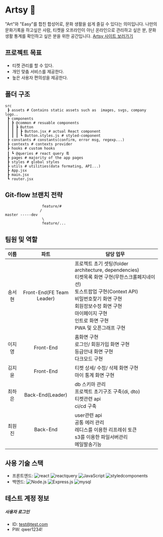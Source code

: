 # Artsy 🎨

"Art"와 "Easy"를 합친 합성어로, 문화 생활을 쉽게 즐길 수 있다는 의미입니다.
나만의 문화기록을 하고싶은 사람, 티켓을 오프라인이 아닌 온라인으로 관리하고 싶은 분, 문화생활 통계를 확인하고 싶은 분을 위한 공간입니다.
[Artsy 사이트 보러가기](https://elice-artsy.kro.kr/)

## 프로젝트 목표
- 티켓 관리를 할 수 있다.
- 개인 맞춤 서비스를 제공한다.
- 높은 사용자 편의성을 제공한다. 

## 폴더 구조
```
src
 ┣ assets # Contains static assets such as  images, svgs, company logo..
 ┣ components
 ┃ ┣ @common # resuable components
 ┃ ┃ ┣ Button
 ┃ ┃ ┃ ┣ Button.jsx # actual React component
 ┃ ┃ ┃ ┗ Button.styles.js # styled-component
 ┣ constants # constants(confirm, error msg, regexp...)
 ┣ contexts # contexts provider
 ┣ hooks # custom hooks
 ┃ ┗ @queries # react query 훅 
 ┣ pages # majority of the app pages
 ┣ styles # global styles
 ┣ utils # utilities(data formating, API...)
 ┣ App.jsx
 ┣ main.jsx 
 ┗ router.jsx
```

##  Git-flow 브랜치 전략
```
                 feature/#
                /
master -----dev
                 \
                 feature/...
```

## 팀원 및 역할
|  이름  |   파트   | 담당 업무                                                                                                                                                            |
| :----: | :-------: | -------------------------------------------------------------------------------------------------------------------------------------------------------------------- |
| 송서현 | Front-End(FE Team Leader)| 프로젝트 초기 셋팅(folder architecture, dependencies)<br> 티켓목록 화면 구현(무한스크롤페지네이션)<br> 토스트팝업 구현(Context API)<br> 비밀번호찾기 화면 구현<br> 회원정보수정 화면 구현<br> 마이페이지 구현<br> 인트로 화면 구현<br> PWA 및 오픈그래프 구현 |
| 이지영 | Front-End | 홈화면 구현<br> 로그인/ 회원가입 화면 구현<br> 등급안내 화면 구현<br> 다크모드 구현 |
| 김지윤 | Front-End | 티켓 상세/ 수정/ 삭제 화면 구현<br> 마이 통계 화면 구현 |
| 최하은 | Back-End(Leader) | db 스키마 관리<br>프로젝트 초기구조 구축(di, dto)<br>티켓관련 api<br>ci/cd 구축 |
| 최원진 | Back-End | user관련 api<br> 공통 에러 관리<br> 레디스를 이용한 리프레쉬 토큰<br>s3를 이용한 파일서버관리<br> 메일발송기능|

## 사용 기술 스택
- 프론트엔드: <img alt="react" src ="https://img.shields.io/badge/react-61DAFB.svg?&style=for-the-badge&logo=react&logoColor=white"/> <img alt="reactquery" src ="https://img.shields.io/badge/reactquery-FF4154.svg?&style=for-the-badge&logo=reactquery&logoColor=white"/> <img alt="JavaScript" src ="https://img.shields.io/badge/JavaScriipt-F7DF1E.svg?&style=for-the-badge&logo=JavaScript&logoColor=white"/> <img alt="styledcomponents" src ="https://img.shields.io/badge/styledcomponents-DB7093.svg?&style=for-the-badge&logo=styledcomponents&logoColor=white"/> 
- 백엔드: <img alt="Node.js" src ="https://img.shields.io/badge/Node.js-3776AB.svg?&style=for-the-badge&logo=Node.js&logoColor=white"/> <img alt="Express.js" src ="https://img.shields.io/badge/express-000000.svg?&style=for-the-badge&logo=express&logoColor=black"/> <img alt="mysql" src ="https://img.shields.io/badge/mysql-4479A1.svg?&style=for-the-badge&logo=mysql&logoColor=white"/> 



## 테스트 계정 정보
##### 사용자 로그인
- ID: test@test.com
- PW: qwer1234!

